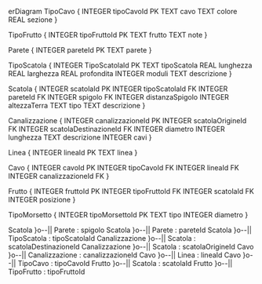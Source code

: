 erDiagram
 TipoCavo {
  INTEGER tipoCavoId PK
  TEXT cavo
  TEXT colore
  REAL sezione
 }

 TipoFrutto {
  INTEGER tipoFruttoId PK
  TEXT frutto
  TEXT note
 }

 Parete {
  INTEGER pareteId PK
  TEXT parete
 }

 TipoScatola {
  INTEGER TipoScatolaId PK
  TEXT tipoScatola
  REAL lunghezza
  REAL larghezza
  REAL profondita
  INTEGER moduli
  TEXT descrizione
 }

 Scatola {
  INTEGER scatolaId PK
  INTEGER tipoScatolaId FK
  INTEGER pareteId FK
  INTEGER spigolo FK
  INTEGER distanzaSpigolo
  INTEGER altezzaTerra
  TEXT tipo
  TEXT descrizione
 }

 Canalizzazione {
  INTEGER canalizzazioneId PK
  INTEGER scatolaOrigineId FK
  INTEGER scatolaDestinazioneId FK
  INTEGER diametro
  INTEGER lunghezza
  TEXT descrizione
  INTEGER cavi
 }

 Linea {
  INTEGER lineaId PK
  TEXT linea
 }

 Cavo {
  INTEGER cavoId PK
  INTEGER tipoCavoId FK
  INTEGER lineaId FK
  INTEGER canalizzazioneId FK
 }

 Frutto {
  INTEGER fruttoId PK
  INTEGER tipoFruttoId FK
  INTEGER scatolaId FK
  INTEGER posizione
 }

 TipoMorsetto {
  INTEGER tipoMorsettoId PK
  TEXT tipo
  INTEGER diametro
 }

 Scatola }o--|| Parete : spigolo
 Scatola }o--|| Parete : pareteId
 Scatola }o--|| TipoScatola : tipoScatolaId
 Canalizzazione }o--|| Scatola : scatolaDestinazioneId
 Canalizzazione }o--|| Scatola : scatolaOrigineId
 Cavo }o--|| Canalizzazione : canalizzazioneId
 Cavo }o--|| Linea : lineaId
 Cavo }o--|| TipoCavo : tipoCavoId
 Frutto }o--|| Scatola : scatolaId
 Frutto }o--|| TipoFrutto : tipoFruttoId

